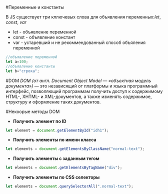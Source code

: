 #Переменные и константы

В JS существует три кллючевых слова для объявления переменных:*let*, *const*, *var*
- let - объявление переменной
- const - объявление констант
- var - устаревший и не рекоммендованный способ объяления переменной

~~~javascript
//объявление переменной
let a=100;
//объявление константы
let b="строка";
~~~


#DOM
*DOM (от англ. Document Object Model — «объектная модель документа»)* — это независящий от платформы и языка программный интерфейс, позволяющий программам получить доступ к содержимому HTML-, XHTML- и XML-документов, а также изменять содержимое, структуру и оформление таких документов.



#Некоорые методы DOM

- **Получить элемент по ID**
~~~javascript
let element = document.getElementById("idh1");
~~~

- **Получить элементы по имени класса**
~~~javascript
let elements = document.getElementsByClassName("normal-text");
~~~

- **Получить элементы c заданным тегом**
~~~javascript
let elements = document.getElementsByTagName("div");
~~~

- **Получить элементы по CSS селекторы**
~~~javascript
let elements = document.querySelectorAll(".normal-text");
~~~
